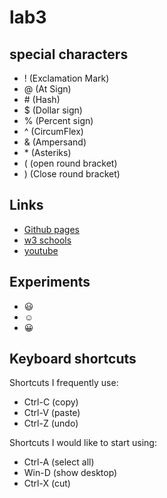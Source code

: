 # lab3

## special characters
- ! (Exclamation Mark)
- @ (At Sign)
- \# (Hash)
- $ (Dollar sign)
- % (Percent sign)
- ^ (CircumFlex)
- & (Ampersand)
- \* (Asteriks)
- ( (open round bracket)
- ) (Close round bracket)

## Links
- [Github pages](https://pages.github.com/)
- [w3 schools](https://www.w3schools.com/)
- [youtube](https://www.youtube.com/)

## Experiments
- :smiley:
- :relaxed:
- :grinning:

## Keyboard shortcuts
Shortcuts I frequently use: 
- Ctrl-C (copy)
- Ctrl-V (paste)
- Ctrl-Z (undo)

Shortcuts I would like to start using: 
- Ctrl-A (select all)
- Win-D (show desktop)
- Ctrl-X (cut) 